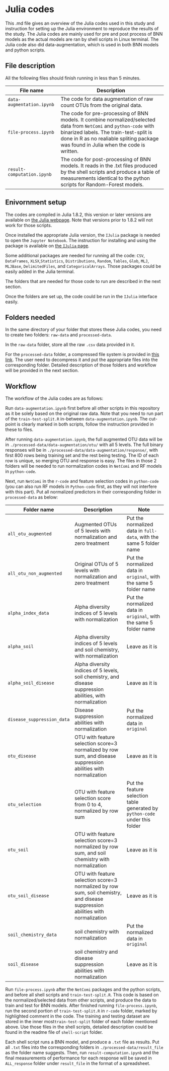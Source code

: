 # Julia codes
This .md file gives an overview of the Julia codes used in this study and instruction for setting up the Julia environment to reproduce the results of the study. The Julia codes are mainly used for pre and post process of BNN models as the actual models are ran by shell scripts in Linux terminal. The Julia code also did data-augmentation, which is used in both BNN models and python scripts.
## File description
All the following files should finish running in less than 5 minutes.

|File name|Description|
|---|---|
|`data-augmentation.ipynb`|The code for data augmentation of raw count OTUs from the original data.|
|`file-process.ipynb`|The code for pre-processing of BNN models. It combine normalized/selected data from `NetComi` and `python-code` with binarized labels. The train-test-split is done in R as no realiable spliting package was found in Julia when the code is written.
|`result-computation.ipynb`| The code for post-processing of BNN models. It reads in the .txt files produced by the shell scripts and produce a table of measurements identical to the python scripts for Random-Forest models.|

## Enivornment setup
The codes are compiled in Julia 1.8.2, this version or later versions are available on [the Julia webpage](https://julialang.org/downloads/). Note that versions prior to 1.8.2 will not work for those scripts.

Once installed the appropriate Julia version, the `IJulia` package is needed to open the `Jupyter Notebook`. The instruction for installing and using the package is available on [the `IJulia` page](https://julialang.github.io/IJulia.jl/stable/manual/installation/).

Some additional packages are needed for running all the code: `CSV`, `DataFrames`, `XLSX`,`Statistics`, `Distributions`, `Random`, `Tables`, `Glob`, `MLJ`, `MLJBase`, `DelimitedFiles`, and `CategoricalArrays`. Those packages could be easily added in the Julia terminal.

The folders that are needed for those code to run are described in the next section.

Once the folders are set up, the code could be run in the `IJulia` interface easily.

## Folders needed
In the same directory of your folder that stores these Julia codes, you need to create two folders: `raw-data` and `processed-data`.

In the `raw-data` folder, store all the raw `.csv` data provided in it.

For the `processed-data` folder, a compressed file system is provided in [this link](https://drive.google.com/file/d/1wYtYQLl1D24PlZQHlNYWvLt23ewa3oow/view?usp=sharing). The user need to decompress it and put the appropriate files into the corresponding folder. Detailed description of those folders and workflow will be provided in the next section.


## Workflow
The workflow of the Julia codes are as follows:

Run `data-augmentation.ipynb` first before all other scripts in this repository as it be solely based on the original raw data. Note that you need to run part of the `train-test-split.R` in-between `data-augmentation.ipynb`. The cut-point is clearly marked in both scripts, follow the instruction provided in these to files.

After running `data-augmentation.ipynb`, the full augmented OTU data will be in `./processed-data/data-augmentation/otu/` with all 5 levels. The full binary responses will be in `./processed-data/data-augmentation/response/`, with first 800 rows being training set and the rest being testing. The ID of each row is unique, so merging OTU and response is easy. The files in those 2 folders will be needed to run normalization codes in `NetComi` and RF models in `python-code`.

Next, run `NetComi` in the `r-code` and feature selection codes in `python-code` (you can also run RF models in `Python-code` first, as they will not interfere with this part). Put all normalized predictors in their corresponding folder in `processed-data` as below:

|Folder name| Description| Note|
|---|---|---|
|`all_otu_augmented`| Augmented OTUs of 5 levels with normalization and zero treatment| Put the normalized data in `full-data`, with the same 5 folder name|
|`all_otu_non_augmented`| Original OTUs of 5 levels with normalization and zero treatment| Put the normalized data in `original`, with the same 5 folder name|
|`alpha_index_data`| Alpha diversity indices of 5 levels with normalization| Put the normalized data in `original`, with the same 5 folder name|
|`alpha_soil`| Alpha diversity indices of 5 levels and soil chemistry, with normalization| Leave as it is|
|`alpha_soil_disease`|Alpha diversity indices of 5 levels, soil chemistry, and disease suppression abilities, with normalization| Leave as it is|
|`disease_suppression_data`| Disease suppression abilities with normalization |Put the normalized data in `original`|
|`otu_disease`|OTU with feature selection score=3 normalized by row sum, and disease suppression abilities with normalization |Leave as it is|
|`otu_selection`|OTU with feature selection score from 0 to 4, normalized by row sum| Put the feature selection table generated by `python-code` under this folder|
|`otu_soil`| OTU with feature selection score=3 normalized by row sum, and soil chemistry with normalization| Leave as it is|
|`otu_soil_disease`|OTU with feature selection score=3 normalized by row sum, soil chemistry, and disease suppression abilities with normalization|Leave as it is|
|`soil_chemistry_data`| soil chemistry with normalization| Put the normalized data in `original`|
|`soil_disease`| soil chemistry and disease suppression abilities with normalization|Leave as it is|

Run `file-process.ipynb` after the `NetComi` packages and the python scripts, and before all shell scripts and `train-test-split.R`. This code is based on the normalized/selected data from other scripts, and produce the data to train and test for BNN models. After finished running `file-process.ipynb`, run the second portion of `train-test-split.R` in `r-code` folder, marked by highlighted comment in the code. The training and testing dataset are stored in the inner most`train-test-split` folder of each folder mentioned above. Use those files in the shell scripts, detailed description could be found in the readme file of `shell-script` folder.

Each shell script runs a BNN model, and produce a `.txt` file as results. Put all `.txt` files into the corresponding folders in `./processed-data/result_file` as the folder name suggests. Then, run `result-computation.ipynb` and the final measurements of performance for each response will be saved in `ALL_response` folder under `result_file` in the format of a spreadsheet.
